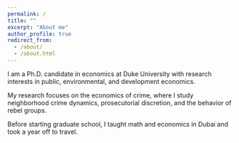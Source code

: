 ```yaml
---
permalink: /
title: ""
excerpt: "About me"
author_profile: true
redirect_from: 
  - /about/
  - /about.html
---
```


<meta name="google-site-verification" content="F1PA5O0lN6ADr5Cde5ABVSGNCeayniG2Il_SGyFGQjA" />


I am a Ph.D. candidate in economics at Duke University with research interests in public, environmental, and development economics. 

My research focuses on the economics of crime, where I study neighborhood crime dynamics, prosecutorial discretion, and the behavior of rebel groups. 

Before starting graduate school, I taught math and economics in Dubai and took a year off to travel. 
